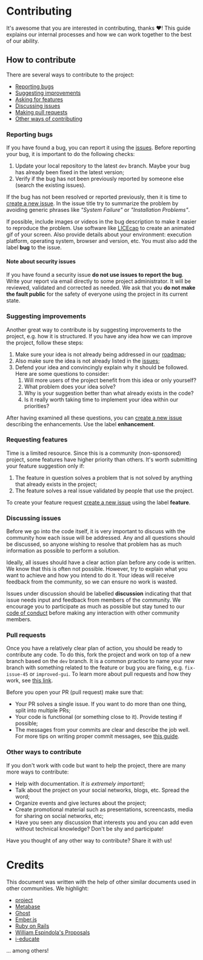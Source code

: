 # Contributing

It's awesome that you are interested in contributing, thanks :heart:! This guide explains our internal processes and how we can work together to the best of our ability.

## How to contribute

There are several ways to contribute to the project:

- [Reporting bugs](#reporting-bugs)
- [Suggesting improvements](#suggesting-improvements)
- [Asking for features](#asking-for-features)
- [Discussing issues](#discussing-issues)
- [Making pull requests](#making-pull-requests)
- [Other ways of contributing](#other-ways-of-contributing)

### Reporting bugs

If you have found a bug, you can report it using the
[issues](https://github.com/Dovyski/template/issues). Before
reporting your bug, it is important to do the following checks:

1. Update your local repository to the latest `dev` branch. Maybe your bug has already been fixed in the latest version;
2. Verify if the bug has not been previously reported by someone else (search the existing issues).

If the bug has not been resolved or reported previously, then it is time to [create a new issue](https://github.com/Dovyski/template/issues/new). In the issue title try to summarize the problem by avoiding generic phrases like *"System Failure"* or *"Installation Problems"*.

If possible, include images or videos in the bug description to make it easier to reproduce the problem. Use software like
[LICEcap](https://www.cockos.com/licecap/) to create an animated gif of your screen. Also provide details about your environment: execution platform, operating system, browser and version, etc. You must also add the label **bug** to the issue.

#### Note about security issues

If you have found a security issue **do not use issues to report the
bug**.  Write your report via email directly to some project administrator. It will be reviewed, validated and corrected as needed.
We ask that you **do not make the fault public** for the safety of everyone using the project in its current state.

### Suggesting improvements

Another great way to contribute is by suggesting improvements to the project, e.g. how it is structured. If you have any idea how we can improve the project, follow these steps:

1. Make sure your idea is not already being addressed in our [roadmap](./ROADMAP.md);
2. Also make sure the idea is not already listed in the [issues](https://github.com/Dovyski/template/issues);
3. Defend your idea and convincingly  explain why it should be
   followed. Here are some questions to consider:
   1. Will more users of the project benefit from this idea or only yourself?
   2. What problem does your idea solve?
   3. Why is your suggestion better than what already exists in the code?
   4. Is it really worth taking time to implement your idea within
      our priorities?

After having examined all these questions, you can [create a new issue](https://github.com/Dovyski/template/issues/new) describing the enhancements. Use the label **enhancement**.

### Requesting features

Time is a limited resource. Since this is a community (non-sponsored) project, some features have higher priority than others.  It's worth submitting your feature suggestion only if:

1. The feature in question solves a problem that is not solved by anything that already exists in the project;
2. The feature solves a real issue validated by people that use the project.

To create your feature request [create a new issue](https://github.com/Dovyski/template/issues/new) using the label **feature**.

### Discussing issues

Before we go into the code itself, it is very important to discuss with the
community how each issue will be addressed. Any and all questions should be discussed, so anyone wishing to resolve that problem has as much information as possible to perform a solution.

Ideally, all issues should have a clear action plan before any
code is written. We know that this is often not possible. However, try to explain what you want to achieve and how you intend to do it. Your ideas will receive feedback from the community, so we can ensure no work is wasted.

Issues under discussion should be labelled **discussion** indicating that that issue needs input and feedback from members of the
community. We encourage you to participate as much as possible but stay tuned to our [code of conduct](./CODE_OF_CONDUCT.md) before making any interaction with other community members.

### Pull requests

Once you have a relatively clear plan of action, you should be ready to contribute any code. To do this, fork the project and work on top of a new branch based on the `dev` branch. It is a common practice to name your new branch with something related to the feature or bug you are fixing, e.g. `fix-issue-45` or `improved-gui`. To learn more about pull requests and how they work, see [this link](https://help.github.com/articles/about-pull-requests/).

Before you open your PR (pull request) make sure that:

- Your PR solves a single issue. If you want to do more than one thing, split into multiple PRs;
- Your code is functional (or something close to it). Provide testing if possible;
- The messages from your commits are clear and describe the job well. For more tips on writing proper commit messages, see [this guide](https://chris.beams.io/posts/git-commit/).

### Other ways to contribute

If you don't work with code but want to help the project, there are many more ways to contribute:

- Help with documentation. *It is extremely important!*;
- Talk about the project on your social networks, blogs, etc. Spread the word;
- Organize events and give lectures about the project;
- Create promotional material such as presentations, screencasts, media for sharing on social networks, etc;
- Have you seen any discussion that interests you and you can add even without technical knowledge? Don't be shy and participate!

Have you thought of any other way to contribute? Share it with us!

# Credits

This document was written with the help of other similar documents used in other communities. We highlight:

- [project](https://github.com/portabilis/project/blob/master/code-of-conduct.md)
- [Metabase](https://github.com/metabase/metabase/blob/master/docs/contributing.md)
- [Ghost](https://docs.ghost.org/v1/docs/contributing)
- [Ember.js](https://github.com/emberjs/ember.js/blob/master/CONTRIBUTING.md)
- [Ruby on Rails](https://github.com/rails/rails/blob/master/CONTRIBUTING.md)
- [William Espindola's Proposals](https://github.com/portabilis/project/issues/201)
- [i-educate](https://github.com/portabilis/i-educar)

... among others!